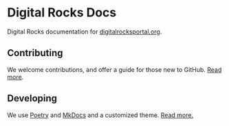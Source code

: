 # Digital Rocks Docs

Digital Rocks documentation for [digitalrocksportal.org](https://digitalrocksportal.org).

## Contributing

We welcome contributions, and offer a guide for those new to GitHub. [Read more](./CONTRIBUTING.md).

## Developing

We use [Poetry](https://python-poetry.org/) and [MkDocs](https://mkdocs.readthedocs.io/) and a customized theme. [Read more.](./DEVELOPING.md)
